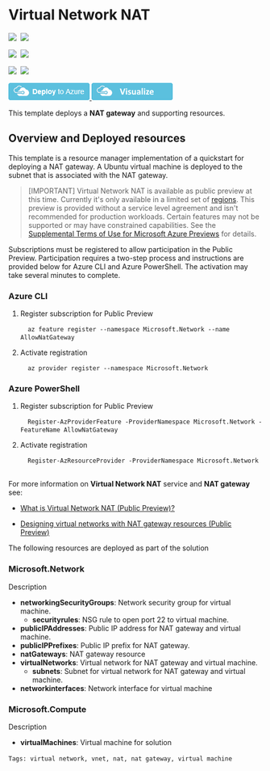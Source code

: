 # Virtual Network NAT

<IMG SRC="https://azurequickstartsservice.blob.core.windows.net/badges/100-blank-template/PublicLastTestDate.svg" />&nbsp;
    <IMG SRC="https://azurequickstartsservice.blob.core.windows.net/badges/100-blank-template/PublicDeployment.svg" />&nbsp;

  <IMG SRC="https://azurequickstartsservice.blob.core.windows.net/badges/100-blank-template/FairfaxLastTestDate.svg" />&nbsp;
    <IMG SRC="https://azurequickstartsservice.blob.core.windows.net/badges/100-blank-template/FairfaxDeployment.svg" />&nbsp;
    
  <IMG SRC="https://azurequickstartsservice.blob.core.windows.net/badges/100-blank-template/BestPracticeResult.svg" />&nbsp;
    <IMG SRC="https://azurequickstartsservice.blob.core.windows.net/badges/100-blank-template/CredScanResult.svg" />&nbsp;
    
    
  <a href="https://portal.azure.com/#create/Microsoft.Template/uri/https%3A%2F%2Fraw.githubusercontent.com%2FAzure%2Fazure-quickstart-templates%2Fmaster%2F100-blank-template%2Fazuredeploy.json" target="_blank">
    <img src="https://raw.githubusercontent.com/Azure/azure-quickstart-templates/master/1-CONTRIBUTION-GUIDE/images/deploytoazure.png"/>
    </a>
    <a href="http://armviz.io/#/?load=https%3A%2F%2Fraw.githubusercontent.com%2FAzure%2Fazure-quickstart-templates%2Fmaster%2F100-blank-template%2Fazuredeploy.json" target="_blank">
    <img src="https://raw.githubusercontent.com/Azure/azure-quickstart-templates/master/1-CONTRIBUTION-GUIDE/images/visualizebutton.png"/>
    </a>


This template deploys a **NAT gateway** and supporting resources.

## Overview and Deployed resources

This template is a resource manager implementation of a quickstart for deploying a NAT gateway.  A Ubuntu virtual machine is deployed to the subnet that is associated with the NAT gateway.

> [IMPORTANT]
>Virtual Network NAT is available as public preview at this time. Currently it's only available in a limited set of [regions](https://docs.microsoft.com/azure/virtual-network/nat-overview#region-availability). This preview is provided without a service level agreement and isn't recommended for production workloads. Certain features may not be supported or may have constrained capabilities. See the [Supplemental Terms of Use for Microsoft Azure Previews](https://azure.microsoft.com/support/legal/preview-supplemental-terms) for details.

Subscriptions must be registered to allow participation in the Public Preview.  Participation requires a two-step process and instructions are provided below for Azure CLI and Azure PowerShell.  The activation may take several minutes to complete.

### Azure CLI

1. Register subscription for Public Preview

    ```azurecli-interactive
      az feature register --namespace Microsoft.Network --name AllowNatGateway
    ```

2. Activate registration

    ```azurecli-interactive
      az provider register --namespace Microsoft.Network
    ```

### Azure PowerShell

1. Register subscription for Public Preview

    ```azurepowershell-interactive
      Register-AzProviderFeature -ProviderNamespace Microsoft.Network -FeatureName AllowNatGateway
    ```

2. Activate registration

    ```azurepowershell-interactive
      Register-AzResourceProvider -ProviderNamespace Microsoft.Network


For more information on **Virtual Network NAT** service and **NAT gateway** see:

* [What is Virtual Network NAT (Public Preview)?](https://docs.microsoft.com/azure/virtual-network/nat-overview)

* [Designing virtual networks with NAT gateway resources (Public Preview)](https://docs.microsoft.com/azure/virtual-network/nat-gateway-resource)

The following resources are deployed as part of the solution

### Microsoft.Network

Description

+ **networkingSecurityGroups**: Network security group for virtual machine.
  + **securityrules**: NSG rule to open port 22 to virtual machine.
+ **publicIPAddresses**: Public IP address for NAT gateway and virtual machine.
+ **publicIPPrefixes**: Public IP prefix for NAT gateway.
+ **natGateways**: NAT gateway resource
+ **virtualNetworks**: Virtual network for NAT gateway and virtual machine.
  + **subnets**: Subnet for virtual network for NAT gateway and virtual machine.
+ **networkinterfaces**: Network interface for virtual machine

### Microsoft.Compute

Description

+ **virtualMachines**: Virtual machine for solution

`Tags: virtual network, vnet, nat, nat gateway, virtual machine`
